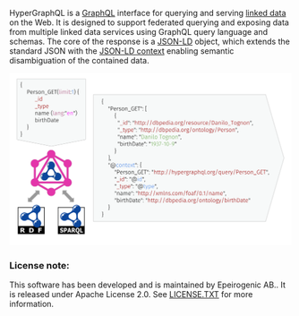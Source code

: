 HyperGraphQL is a [GraphQL](http://graphql.org) interface for querying and serving [linked data](https://www.w3.org/standards/semanticweb/data) on the Web. It is designed to support federated querying and exposing data from multiple linked data services using GraphQL query language and schemas. The core of the response  is a [JSON-LD](https://json-ld.org) object, which extends the standard JSON with the [JSON-LD context](https://json-ld.org/spec/latest/json-ld-api-best-practices/#dfn-json-ld-context) enabling semantic disambiguation of the contained data.

<img src="/sources/front-diagram.svg" alt="diagram">

### License note:
 This software has been developed and is maintained by Epeirogenic AB.. It 
          is released under Apache License 2.0. See [LICENSE.TXT](https://github.com/hypergraphql/hypergraphql/blob/master/LICENSE.TXT) for more information. 
      
